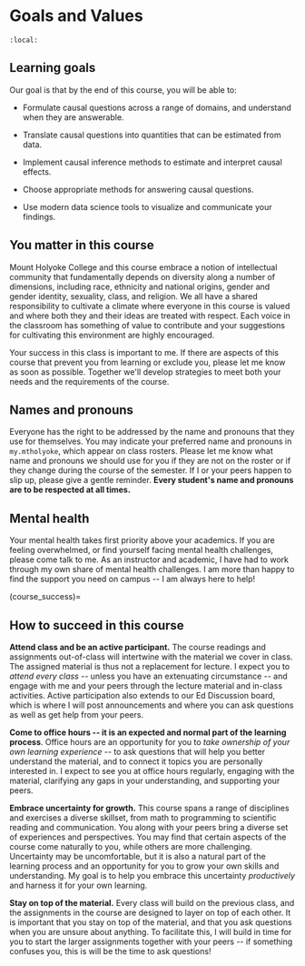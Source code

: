 # Goals and Values 

```{contents}
:local:
```

## Learning goals

Our goal is that by the end of this course, you will be able to:

- Formulate causal questions across a range of domains, and understand when they are answerable.

- Translate causal questions into quantities that can be estimated from data.

- Implement causal inference methods to estimate and interpret causal effects.

- Choose appropriate methods for answering causal questions.

- Use modern data science tools to visualize and communicate your findings.

## You matter in this course

Mount Holyoke College and this course embrace a notion of intellectual community that fundamentally depends on diversity along a number of dimensions, including race, ethnicity and national origins, gender and gender identity, sexuality, class, and religion. 
We all have a shared responsibility to cultivate a climate where everyone in this course is valued and where both they and their ideas are treated with respect. 
Each voice in the classroom has something of value to contribute and your suggestions for cultivating this environment are highly encouraged.

Your success in this class is important to me. 
If there are aspects of this course that prevent you from learning or exclude you, please let me know as soon as possible. 
Together we'll develop strategies to meet both your needs and the requirements of the course.

## Names and pronouns

Everyone has the right to be addressed by the name and pronouns that they use for themselves. 
You may indicate your preferred name and pronouns in `my.mtholyoke`, which appear on class rosters. 
Please let me know what name and pronouns we should use for you if they are not on the roster or if they change during the course of the semester. 
If I or your peers happen to slip up, please give a gentle reminder. 
**Every student's name and pronouns are to be respected at all times.**

## Mental health

Your mental health takes first priority above your academics. If you are feeling overwhelmed, or find yourself facing mental health challenges, please come talk to me. As an instructor and academic, I have had to work through my own share of mental health challenges. I am more than happy to find the support you need on campus -- I am always here to help!

(course_success)=
## How to succeed in this course

**Attend class and be an active participant.** The course readings and assignments out-of-class will intertwine with the material we cover in class. The assigned material is thus not a replacement for lecture. I expect you to *attend every class* -- unless you have an extenuating circumstance -- and engage with me and your peers through the lecture material and in-class activities. Active participation also extends to our Ed Discussion board, which is where I will post announcements and where you can ask questions as well as get help from your peers.

**Come to office hours -- it is an expected and normal part of the learning process**. Office hours are an opportunity for you to *take ownership of your own learning experience* -- to ask questions that will help you better understand the material, and to connect it topics you are personally interested in. I expect to see you at office hours regularly, engaging with the material, clarifying any gaps in your understanding, and supporting your peers.

**Embrace uncertainty for growth.** This course spans a range of disciplines and exercises a diverse skillset, from math to programming to scientific reading and communication. You along with your peers bring a diverse set of experiences and perspectives. You may find that certain aspects of the course come naturally to you, while others are more challenging. Uncertainty may be uncomfortable, but it is also a natural part of the learning process and an opportunity for you to grow your own skills and understanding. My goal is to help you embrace this uncertainty *productively* and harness it for your own learning.

**Stay on top of the material.** Every class will build on the previous class, and the assignments in the course are designed to layer on top of each other. It is important that you stay on top of the material, and that you ask questions when you are unsure about anything. To facilitate this, I will build in time for you to start the larger assignments together with your peers -- if something confuses you, this is will be the time to ask questions!